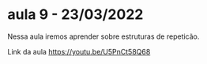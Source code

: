 # aula 9 - 23/03/2022

Nessa aula iremos aprender sobre estruturas de repeticão.

Link da aula https://youtu.be/U5PnCt58Q68

